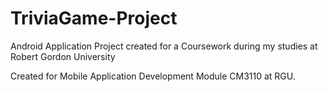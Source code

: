 # TriviaGame-Project
Android Application Project created for a Coursework during my studies at Robert Gordon University

Created for Mobile Application Development Module CM3110 at RGU.
